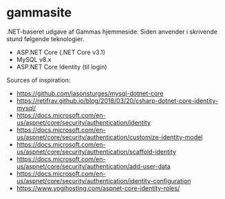 # gammasite
.NET-baseret udgave af Gammas hjemmeside. Siden anvender i skrivende stund følgende teknologier.
* ASP.NET Core (.NET Core v3.1)
* MySQL v8.x
* ASP.NET Core Identity (til login)

Sources of inspiration:
* https://github.com/jasonsturges/mysql-dotnet-core
* https://retifrav.github.io/blog/2018/03/20/csharp-dotnet-core-identity-mysql/
* https://docs.microsoft.com/en-us/aspnet/core/security/authentication/identity
* https://docs.microsoft.com/en-us/aspnet/core/security/authentication/customize-identity-model
* https://docs.microsoft.com/en-us/aspnet/core/security/authentication/scaffold-identity
* https://docs.microsoft.com/en-us/aspnet/core/security/authentication/add-user-data
* https://docs.microsoft.com/en-us/aspnet/core/security/authentication/identity-configuration
* https://www.yogihosting.com/aspnet-core-identity-roles/
